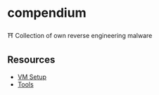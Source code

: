 # compendium
⛩ Collection of own reverse engineering malware

## Resources
- [VM Setup](Resources/VMSetup.md)
- [Tools](Resources/Tools.md)
